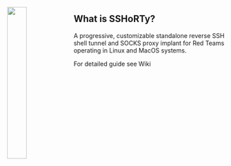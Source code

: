 

<a href="google.com"><img src="https://github.com/dsnezhkov/SSHoRTy/wiki/images/logo.png" width="30%" align="left"></a>


## What is SSHoRTy?

A progressive, customizable standalone reverse SSH shell tunnel and SOCKS proxy implant for Red Teams operating in Linux and MacOS systems. 

For detailed guide see Wiki


